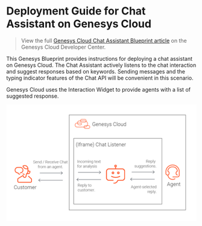 # Deployment Guide for Chat Assistant on Genesys Cloud

> View the full [Genesys Cloud Chat Assistant Blueprint article](https://developer.mypurecloud.com/blueprints/genesyscloud-chat-assistant/) on the Genesys Cloud Developer Center.

This Genesys Blueprint provides instructions for deploying a chat assistant on Genesys Cloud. The Chat Assistant actively listens to the chat interaction and suggest responses based on keywords. Sending messages and the typing indicator features of the Chat API will be convenient in this scenario.

Genesys Cloud uses the Interaction Widget to provide agents with a list of suggested response.

![Flowchart](blueprint/images/flowchart.png "Flowchart")